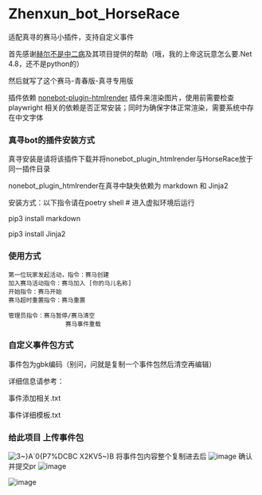 # Zhenxun_bot_HorseRace
适配真寻的赛马小插件，支持自定义事件

首先感谢[赫尔不是中二病](https://gitee.com/heerkaisair/horse-race-ami/)及其项目提供的帮助（哦，我的上帝这玩意怎么要.Net 4.8，还不是python的）

然后就写了这个赛马-青春版-真寻专用版  

插件依赖 [nonebot-plugin-htmlrender](https://github.com/kexue-z/nonebot-plugin-htmlrender) 插件来渲染图片，使用前需要检查 playwright 相关的依赖是否正常安装；同时为确保字体正常渲染，需要系统中存在中文字体

### 真寻bot的插件安装方式

真寻安装是请将该插件下载并将nonebot_plugin_htmlrender与HorseRace放于同一插件目录

nonebot_plugin_htmlrender在真寻中缺失依赖为 markdown 和 Jinja2

安装方式：以下指令请在poetry shell   # 进入虚拟环境后运行

pip3 install markdown

pip3 install Jinja2


### 使用方式

    第一位玩家发起活动，指令：赛马创建
    加入赛马活动指令：赛马加入 [你的马儿名称]
    开始指令：赛马开始
    赛马超时重置指令：赛马重置

    管理员指令：赛马暂停/赛马清空
                    赛马事件重载

### 自定义事件包方式      

事件包为gbk编码（别问，问就是复制一个事件包然后清空再编辑）

详细信息请参考：

事件添加相关.txt

事件详细模板.txt

### 给此项目 上传事件包
![3~}A`0{P7%DCBC X2KV5~)B](https://user-images.githubusercontent.com/108109327/175483369-1fccb3d6-b82e-4299-9ecb-21aa576c4c17.png)
将事件包内容整个复制进去后
![image](https://user-images.githubusercontent.com/108109327/175483630-5cee9121-559b-4332-8908-1fabb6ce73e3.png)
确认并提交pr
![image](https://user-images.githubusercontent.com/108109327/175483871-7d822294-1fef-4b14-9221-031d0da678d6.png)

![image](https://user-images.githubusercontent.com/108109327/175483676-6ec142cc-caf5-45fb-8c6b-746b4d8232cb.png)



